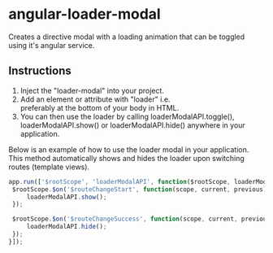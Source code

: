 angular-loader-modal
====================

Creates a directive modal with a loading animation that can be toggled using it's angular service.


Instructions
---
1. Inject the "loader-modal" into your project.
2. Add an element or attribute with "loader" i.e. <div loader></div> preferably at the bottom of your body in HTML.
3. You can then use the loader by calling loaderModalAPI.toggle(), loaderModalAPI.show() or loaderModalAPI.hide() anywhere in your application.

Below is an example of how to use the loader modal in your application. This method automatically shows and hides the
loader upon switching routes (template views).

```javascript
app.run(['$rootScope', 'loaderModalAPI', function($rootScope, loaderModalAPI) {
 $rootScope.$on('$routeChangeStart', function(scope, current, previous) {
     loaderModalAPI.show();
 });

 $rootScope.$on('$routeChangeSuccess', function(scope, current, previous) {
     loaderModalAPI.hide();
 });
}]);
```
